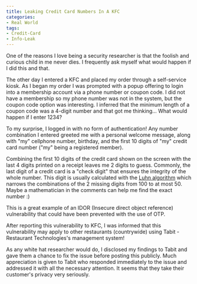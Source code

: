 ```yaml
---
title: Leaking Credit Card Numbers In A KFC
categories:
- Real World
tags:
- Credit-Card
- Info-Leak
---
```


One of the reasons I love being a security researcher is that the foolish and curious child in me never dies. I frequently ask myself what would happen if I did this and that.

The other day I entered a KFC and placed my order through a self-service kiosk.
As I began my order I was prompted with a popup offering to login into a membership account via a phone number or coupon code.
I did not have a membership so my phone number was not in the system, but the coupon code option was interesting.
I inferred that the minimum length of a coupon code was a 4-digit number and that got me thinking... What would happen if I enter 1234?

To my surprise, I logged in with no form of authentication!
Any number combination I entered greeted me with a personal welcome message, along with "my" cellphone number, birthday, and the first 10 digits of "my" credit card number ("my" being a registered member).

Combining the first 10 digits of the credit card shown on the screen with the last 4 digits printed on a receipt leaves me 2 digits to guess.
Commonly, the last digit of a credit card is a "check digit" that ensures the integrity of the whole number.
This digit is usually calculated with the [Luhn algorithm](https://en.m.wikipedia.org/wiki/Luhn_algorithm) which narrows the combinations of the 2 missing digits from 100 to at most 50.
Maybe a mathematician in the comments can help me find the exact number :)

This is a great example of an IDOR (Insecure direct object reference) vulnerability that could have been prevented with the use of OTP.

After reporting this vulnerability to KFC, I was informed that this vulnerability may apply to other restaurants (countrywide) using Tabit - Restaurant Technologies's management system!

As any white hat researcher would do, I disclosed my findings to Tabit and gave them a chance to fix the issue before posting this publicly.
Much appreciation is given to Tabit who responded immediately to the issue and addressed it with all the necessary attention. It seems that they take their customer's privacy very seriously.
